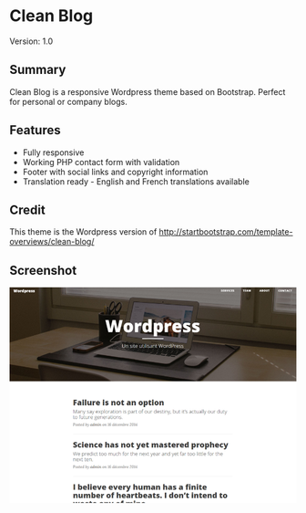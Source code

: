 # Clean Blog

Version: 1.0

## Summary

Clean Blog is a responsive Wordpress theme based on Bootstrap. Perfect for personal or company blogs.

## Features

* Fully responsive
* Working PHP contact form with validation
* Footer with social links and copyright information
* Translation ready - English and French translations available

## Credit

This theme is the Wordpress version of http://startbootstrap.com/template-overviews/clean-blog/

## Screenshot

![](screenshot.png)
